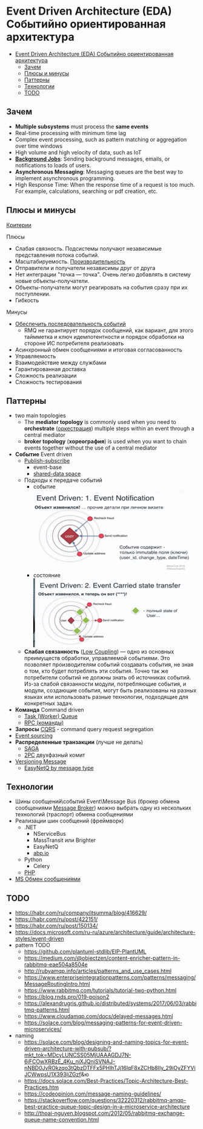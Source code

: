 # Event Driven Architecture (EDA) Событийно ориентированная архитектура

- [Event Driven Architecture (EDA) Событийно ориентированная архитектура](#event-driven-architecture-eda-событийно-ориентированная-архитектура)
  - [Зачем](#зачем)
  - [Плюсы и минусы](#плюсы-и-минусы)
  - [Паттерны](#паттерны)
  - [Технологии](#технологии)
  - [TODO](#todo)

## Зачем

- __Multiple subsystems__ must process the __same events__
- Real-time processing with minimum time lag
- Complex event processing, such as pattern matching or aggregation over time windows
- High volume and high velocity of data, such as IoT
- __[Background Jobs](../pattern/development/background.job.md)__: Sending background messages, emails, or notifications to loads of users.
- __Asynchronous Messaging__: Messaging queues are the best way to implement asynchronous programming.
- High Response Time: When the response time of a request is too much. For example, calculations, searching or pdf creation, etc.

## Плюсы и минусы

[Критерии](../arch.criteria.md)

Плюсы

- Слабая связность. Подсистемы получают независимые представления потока событий.
- Масштабируемость. [Производительность](https://habr.com/ru/company/oleg-bunin/blog/310418/)
- Отправители и получатели независимы друг от друга
- Нет интеграции "точка — точка". Очень легко добавлять в систему новые объекты-получатели.
- Объекты-получатели могут реагировать на события сразу при их поступлении.
- Гибкость

Минусы

- [Обеспечить последовательность событий](https://docs.microsoft.com/ru-ru/azure/architecture/guide/architecture-styles/event-driven)
  - RMQ не гарантирует порядок сообщений, как вариант, для этого таймметка и ключ идемпотентности и порядок обработки на стороне ИС потребителя реализовать
- Асинхронный обмен сообщениями и итоговая согласованность
- Управляемость
- Взаимодействие между службами
- Гарантированная доставка
- Сложность реализации
- Сложность тестирования

## Паттерны

- two main topologies
  - The __mediator topology__ is commonly used when you need to __orchestrate__ ([оркестрация](../pattern/system.design/orchestration-choreography.md)) multiple steps within an event through a central mediator
  - __broker topology__ (__хореография__) is used when you want to chain events together without the use of a central mediator
- __Событие__ Event driven
  - [Publish-subscribe](../../technology/middleware/messagebus/rmq.md)
    - event-base
    - [shared-data space](https://apolomodov.medium.com/coa-distributed-systems-4th-ed-2-architecture-af563b2332bd)
  <!-- ![](../../img/arch/eda/eda.driven.jpg) -->
  - Подходы к передаче событий
    - событие ![event](../../img/arch/eda/eda.event.jpg)
    - состояние ![state](../../img/arch/eda/eda.state.jpg)
  - __Слабая связанность__ ([Low Coupling](https://habr.com/ru/post/706630/)) — одно из основных преимуществ обработки, управляемой событиями. Это позволяет производителям событий создавать события, не зная о том, кто будет потреблять эти события. Точно так же потребители событий не должны знать об источниках событий. Из-за слабой связанности модули, потребляющие события, и модули, создающие события, могут быть реализованы на разных языках или использовать разные технологии, подходящие для конкретных задач.
- __Команда__ Command driven
  - [Task (Worker) Queue](../../technology/middleware/messagebus/rmq.md)
  - [RPC (команды)](../../technology/middleware/messagebus/rmq.md)
- __Запросы__ [CQRS](../pattern/performance/pattern.cqrs.md) - command query request segregation
- [Event sourcing](../pattern/integration/event.sourcing.md)
- __Распределенные транзакции__ (лучше не делать)
  - [SAGA](../pattern/integration/pattern.saga.md)
  - [2PC](../pattern/integration/pattern.2pc.md) двухфазный комит
- [Versioning Message](https://www.youtube.com/watch?v=mEzYTuYSork&list=PLx8uyNNs1ri2MBx6BjPum5j9_MMdIfM9C&index=11&ab_channel=ChrisPatterson)
  - [EasyNetQ by message type](https://github.com/EasyNetQ/EasyNetQ/wiki/Versioning-Messages)

## Технологии

- Шины сообщений\событий Event\Message Bus (брокер обмена сообщениями [Message Broker](../pattern/integration/pattern.messagebroker.md)) можно выбрать одну из нескольких технологий (траспорт) обмена сообщениями
- Реализации шин сообщений (фреймворк)
  - .NET
    - NServiceBus
    - MassTransit или Brighter
    - EasyNetQ
    - [abp.io](https://docs.abp.io/en/abp/4.4/Distributed-Event-Bus)
  - Python
    - Celery
  - [PHP](../../technology/framework/php.md)
- [MS Обмен сообщениями](https://docs.microsoft.com/ru-ru/azure/architecture/guide/technology-choices/messaging)

## TODO

- <https://habr.com/ru/company/itsumma/blog/416629/>
- <https://habr.com/ru/post/422151/>
- <https://habr.com/ru/post/150134/>
- <https://docs.microsoft.com/ru-ru/azure/architecture/guide/architecture-styles/event-driven>
- pattern TODO
  - <https://github.com/plantuml-stdlib/EIP-PlantUML>
  - <https://medium.com/@objectzen/content-enricher-pattern-in-rabbitmq-eae504a8504e>
  - <http://rubyamqp.info/articles/patterns_and_use_cases.html>
  - <https://www.enterpriseintegrationpatterns.com/patterns/messaging/MessageRoutingIntro.html>
  - <https://www.rabbitmq.com/tutorials/tutorial-two-python.html>
  - <https://blog.rnds.pro/019-poison2>
  - <https://alexandrugris.github.io/distributed/systems/2017/06/03/rabbitmq-patterns.html>
  - <https://www.cloudamqp.com/docs/delayed-messages.html>
  - <https://solace.com/blog/messaging-patterns-for-event-driven-microservices/>
- naming
  - <https://solace.com/blog/designing-and-naming-topics-for-event-driven-architecture-with-pubsub/?mkt_tok=MDcyLUNCSS05MjUAAAGDJ7N-6jFCOwXRBzE_4Ku_niXJQniSVNAJ-nNBD0JvROkzqo3tQbzDTFFx5PHlhTJj16lqF8xZCHb8IIy_29iOyZFYViJCWwpsU1X393ljZGzf>&ю
  - <https://docs.solace.com/Best-Practices/Topic-Architecture-Best-Practices.htm>
  - <https://codeopinion.com/message-naming-guidelines/>
  - <https://stackoverflow.com/questions/32220312/rabbitmq-amqp-best-practice-queue-topic-design-in-a-microservice-architecture>
  - <http://thoai-nguyen.blogspot.com/2012/05/rabbitmq-exchange-queue-name-convention.html>
